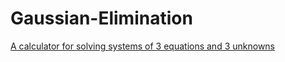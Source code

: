 # Gaussian-Elimination
[A calculator for solving systems of 3 equations and 3 unknowns](https://yangavin.github.io/Gaussian-Elimination/)
